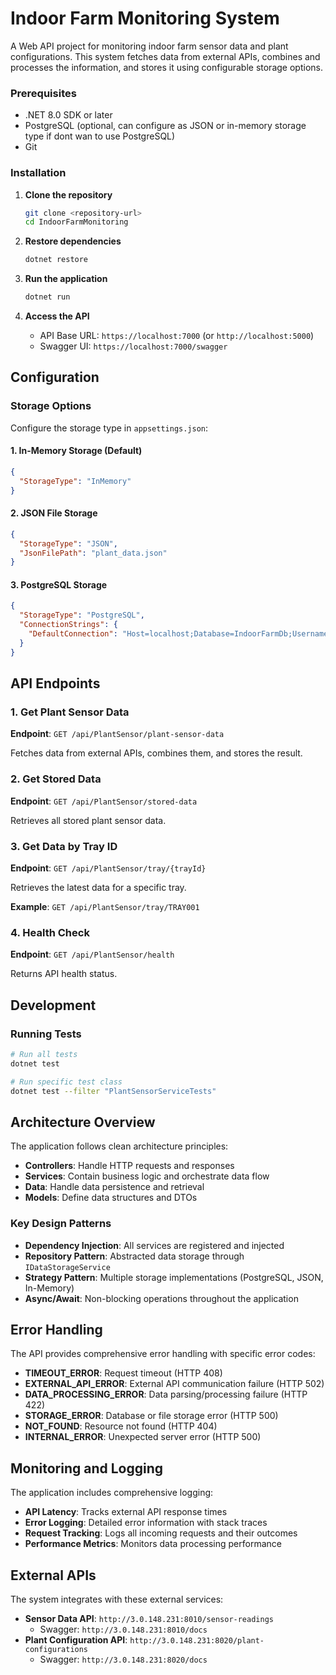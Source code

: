 # Indoor Farm Monitoring System

A Web API project for monitoring indoor farm sensor data and plant configurations. 
This system fetches data from external APIs, combines and processes the information, and stores it using configurable storage options.

### Prerequisites

- .NET 8.0 SDK or later
- PostgreSQL (optional, can configure as JSON or in-memory storage type if dont wan to use PostgreSQL)
- Git

### Installation

1. **Clone the repository**
   ```bash
   git clone <repository-url>
   cd IndoorFarmMonitoring
   ```

2. **Restore dependencies**
   ```bash
   dotnet restore
   ```

3. **Run the application**
   ```bash
   dotnet run
   ```

4. **Access the API**
   - API Base URL: `https://localhost:7000` (or `http://localhost:5000`)
   - Swagger UI: `https://localhost:7000/swagger`

## Configuration

### Storage Options

Configure the storage type in `appsettings.json`:

#### 1. In-Memory Storage (Default)
```json
{
  "StorageType": "InMemory"
}
```

#### 2. JSON File Storage
```json
{
  "StorageType": "JSON",
  "JsonFilePath": "plant_data.json"
}
```

#### 3. PostgreSQL Storage
```json
{
  "StorageType": "PostgreSQL",
  "ConnectionStrings": {
    "DefaultConnection": "Host=localhost;Database=IndoorFarmDb;Username=postgres;Password=yourpassword"
  }
}
```

## API Endpoints

### 1. Get Plant Sensor Data
**Endpoint**: `GET /api/PlantSensor/plant-sensor-data`

Fetches data from external APIs, combines them, and stores the result.


### 2. Get Stored Data
**Endpoint**: `GET /api/PlantSensor/stored-data`

Retrieves all stored plant sensor data.

### 3. Get Data by Tray ID
**Endpoint**: `GET /api/PlantSensor/tray/{trayId}`

Retrieves the latest data for a specific tray.

**Example**: `GET /api/PlantSensor/tray/TRAY001`

### 4. Health Check
**Endpoint**: `GET /api/PlantSensor/health`

Returns API health status.

## Development

### Running Tests

```bash
# Run all tests
dotnet test

# Run specific test class
dotnet test --filter "PlantSensorServiceTests"
```

## Architecture Overview

The application follows clean architecture principles:

- **Controllers**: Handle HTTP requests and responses
- **Services**: Contain business logic and orchestrate data flow
- **Data**: Handle data persistence and retrieval
- **Models**: Define data structures and DTOs

### Key Design Patterns

- **Dependency Injection**: All services are registered and injected
- **Repository Pattern**: Abstracted data storage through `IDataStorageService`
- **Strategy Pattern**: Multiple storage implementations (PostgreSQL, JSON, In-Memory)
- **Async/Await**: Non-blocking operations throughout the application

## Error Handling

The API provides comprehensive error handling with specific error codes:

- **TIMEOUT_ERROR**: Request timeout (HTTP 408)
- **EXTERNAL_API_ERROR**: External API communication failure (HTTP 502)
- **DATA_PROCESSING_ERROR**: Data parsing/processing failure (HTTP 422)
- **STORAGE_ERROR**: Database or file storage error (HTTP 500)
- **NOT_FOUND**: Resource not found (HTTP 404)
- **INTERNAL_ERROR**: Unexpected server error (HTTP 500)

## Monitoring and Logging

The application includes comprehensive logging:

- **API Latency**: Tracks external API response times
- **Error Logging**: Detailed error information with stack traces
- **Request Tracking**: Logs all incoming requests and their outcomes
- **Performance Metrics**: Monitors data processing performance

## External APIs

The system integrates with these external services:

- **Sensor Data API**: `http://3.0.148.231:8010/sensor-readings`
  - Swagger: `http://3.0.148.231:8010/docs`
- **Plant Configuration API**: `http://3.0.148.231:8020/plant-configurations`
  - Swagger: `http://3.0.148.231:8020/docs`


